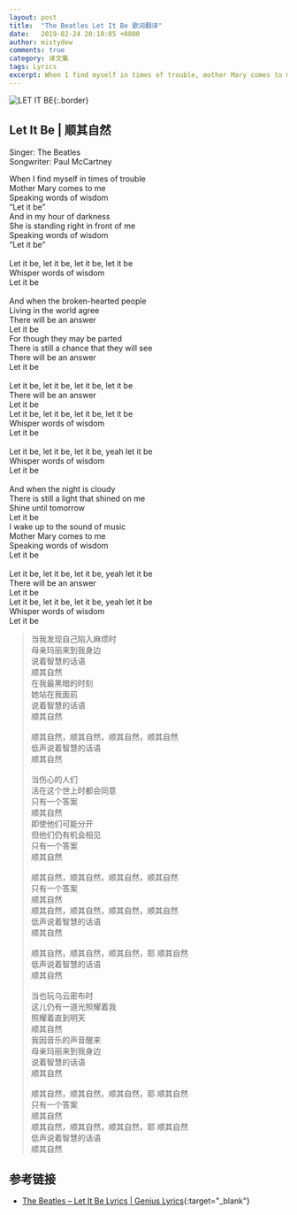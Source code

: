 ```yaml
---
layout: post
title:  "The Beatles Let It Be 歌词翻译"
date:   2019-02-24 20:10:05 +0800
author: mistydew
comments: true
category: 译文集
tags: Lyrics
excerpt: When I find myself in times of trouble, mother Mary comes to me, speaking words of wisdom, Let it be.
---
```

![LET IT BE](https://is2-ssl.mzstatic.com/image/thumb/Music118/v4/63/9b/2c/639b2caf-0186-39c3-b165-cac5eae1f38e/source/600x600bb.jpg){:.border}

## Let It Be | 顺其自然

Singer: The Beatles<br>
Songwriter: Paul McCartney

<div class="lyric-original">
<p>
When I find myself in times of trouble<br>
Mother Mary comes to me<br>
Speaking words of wisdom<br>
“Let it be”<br>
And in my hour of darkness<br>
She is standing right in front of me<br>
Speaking words of wisdom<br>
“Let it be”<br>
<br>
Let it be, let it be, let it be, let it be<br>
Whisper words of wisdom<br>
Let it be<br>
<br>
And when the broken-hearted people<br>
Living in the world agree<br>
There will be an answer<br>
Let it be<br>
For though they may be parted<br>
There is still a chance that they will see<br>
There will be an answer<br>
Let it be<br>
<br>
Let it be, let it be, let it be, let it be<br>
There will be an answer<br>
Let it be<br>
Let it be, let it be, let it be, let it be<br>
Whisper words of wisdom<br>
Let it be<br>
<br>
Let it be, let it be, let it be, yeah let it be<br>
Whisper words of wisdom<br>
Let it be<br>
<br>
And when the night is cloudy<br>
There is still a light that shined on me<br>
Shine until tomorrow<br>
Let it be<br>
I wake up to the sound of music<br>
Mother Mary comes to me<br>
Speaking words of wisdom<br>
Let it be<br>
<br>
Let it be, let it be, let it be, yeah let it be<br>
There will be an answer<br>
Let it be<br>
Let it be, let it be, let it be, yeah let it be<br>
Whisper words of wisdom<br>
Let it be
</p>
</div>

<div class="lyric-translation">
<blockquote>
当我发现自己陷入麻烦时<br>
母亲玛丽来到我身边<br>
说着智慧的话语<br>
顺其自然<br>
在我最黑暗的时刻<br>
她站在我面前<br>
说着智慧的话语<br>
顺其自然<br>
<br>
顺其自然，顺其自然，顺其自然，顺其自然<br>
低声说着智慧的话语<br>
顺其自然<br>
<br>
当伤心的人们<br>
活在这个世上时都会同意<br>
只有一个答案<br>
顺其自然<br>
即使他们可能分开<br>
但他们仍有机会相见<br>
只有一个答案<br>
顺其自然<br>
<br>
顺其自然，顺其自然，顺其自然，顺其自然<br>
只有一个答案<br>
顺其自然<br>
顺其自然，顺其自然，顺其自然，顺其自然<br>
低声说着智慧的话语<br>
顺其自然<br>
<br>
顺其自然，顺其自然，顺其自然，耶 顺其自然<br>
低声说着智慧的话语<br>
顺其自然<br>
<br>
当也玩乌云密布时<br>
这儿仍有一道光照耀着我<br>
照耀着直到明天<br>
顺其自然<br>
我因音乐的声音醒来<br>
母亲玛丽来到我身边<br>
说着智慧的话语<br>
顺其自然<br>
<br>
顺其自然，顺其自然，顺其自然，耶 顺其自然<br>
只有一个答案<br>
顺其自然<br>
顺其自然，顺其自然，顺其自然，耶 顺其自然<br>
低声说着智慧的话语<br>
顺其自然
</blockquote>
</div>

## 参考链接

* [The Beatles – Let It Be Lyrics \| Genius Lyrics](https://genius.com/The-beatles-let-it-be-lyrics){:target="_blank"}
